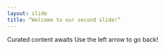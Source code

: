 ```yaml
---
layout: slide
title: “Welcome to our second slide!”
---
```

Curated content awaits
Use the left arrow to go back!
